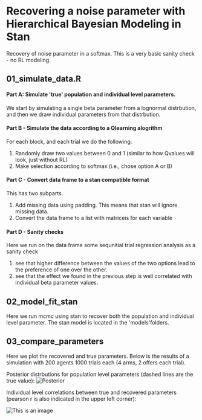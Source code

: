 # Recovering a noise parameter with Hierarchical Bayesian Modeling in Stan
 Recovery of noise parameter in a softmax. This is a very basic sanity check - no RL modeling. 

## 01_simulate_data.R 
#### Part A: Simulate 'true' population and individual level parameters.
We start by simulating a single beta parameter from a lognormal distrbution, and then we draw individual parameters from that distrbution.

#### Part B - Simulate the data according to a Qlearning alogrithm 
For each block, and each trial we do the following:
1. Randomly draw two values between 0 and 1 (similar to how Qvalues will look, just without RL)
2. Make selection according to softmax (i.e., chose option A or B)

#### Part C - Convert data frame to a stan compatible format
This has two subparts. 
1. Add missing data using padding. This means that stan will ignore missing data.
2. Convert the data frame to a list with matriceis for each variable

#### Part D - Sanity checks
Here we run on the data frame some sequnitial trial regression analysis as a sanity check
1. see that higher difference between the values of the two options lead to the preference of one over the other.
2. see that the effect we found in the previous step is well correlated with individual beta parameter values.

## 02_model_fit_stan
Here we run mcmc using stan to recover both the population and individual level parameter.
The stan model is located in the 'models'folders.

## 03_compare_parameters 
Here we plot the recovered and true parameters. Below is the results of a simulation with 200 agents 1000 trials each (4 arms, 2 offers each trial).

Posterior distrbutions for population level parameters (dashed lines are the true value):
![Posterior](https://github.com/NitzanShahar/Qlearning_hierarchical_fitting_with_stan_only_softmax/blob/main/graphics/population_level_parameters_1000subjects_2blocks_wtih100trialseach.jpeg)

Individual level correlations between true and recovered parameters (pearson r is also indicated in the upper left corner):

![This is an image](https://github.com/NitzanShahar/Qlearning_hierarchical_fitting_with_stan_only_softmax/blob/main/graphics/group_level_parameters_1000subjects_2blocks_wtih100trialseach.jpeg)

